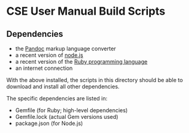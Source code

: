 # CSE User Manual Build Scripts

## Dependencies

- the [Pandoc](http://pandoc.org/) markup language converter
- a recent version of [node.js](https://nodejs.org/en/)
- a recent version of the [Ruby programming language](https://www.ruby-lang.org/en/)
- an internet connection

With the above installed, the scripts in this directory should be able to download and install all other dependencies.

The specific dependencies are listed in:

- Gemfile (for Ruby; high-level dependencies)
- Gemfile.lock (actual Gem versions used)
- package.json (for Node.js)
